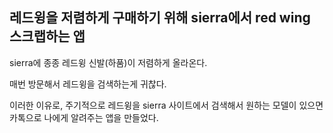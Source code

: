 ## 레드윙을 저렴하게 구매하기 위해 sierra에서 red wing 스크랩하는 앱

sierra에 종종 레드윙 신발(하품)이 저렴하게 올라온다.

매번 방문해서 레드윙을 검색하는게 귀찮다.

이러한 이유로, 주기적으로 레드윙을 sierra 사이트에서 검색해서 원하는 모델이 있으면 카톡으로 나에게 알려주는 앱을 만들었다.
